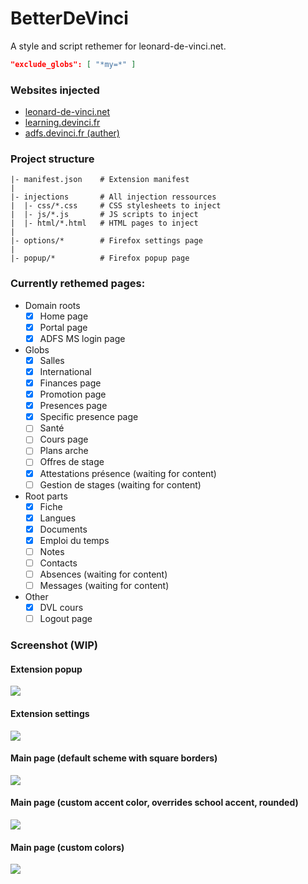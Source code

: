 # BetterDeVinci

A style and script rethemer for leonard-de-vinci.net.

```json
"exclude_globs": [ "*my=*" ]
```

### Websites injected

- [leonard-de-vinci.net](https://www.leonard-de-vinci.net)
- [learning.devinci.fr](https://learning.devinci.fr)
- [adfs.devinci.fr (auther)](https://adfs.devinci.fr)

### Project structure

```shell
|- manifest.json    # Extension manifest
|
|- injections       # All injection ressources
|  |- css/*.css     # CSS stylesheets to inject
|  |- js/*.js       # JS scripts to inject
|  |- html/*.html   # HTML pages to inject
|
|- options/*        # Firefox settings page
|
|- popup/*          # Firefox popup page
```

### Currently rethemed pages:

- Domain roots
  - [x] Home page
  - [x] Portal page
  - [x] ADFS MS login page

- Globs
  - [x] Salles
  - [x] International
  - [x] Finances page
  - [x] Promotion page
  - [x] Presences page
  - [x] Specific presence page
  - [ ] Santé
  - [ ] Cours page
  - [ ] Plans arche
  - [ ] Offres de stage
  - [x] Attestations présence (waiting for content)
  - [ ] Gestion de stages (waiting for content)

- Root parts
  - [x] Fiche
  - [x] Langues
  - [x] Documents
  - [x] Emploi du temps
  - [ ] Notes
  - [ ] Contacts
  - [ ] Absences (waiting for content)
  - [ ] Messages (waiting for content)

- Other
  - [x] DVL cours
  - [ ] Logout page

### Screenshot (WIP)

#### Extension popup
![](https://github.com/Egsagon/pork/blob/98a2f7babd33d4a5573b2a9c726cf80d03a7cb48/assets/popup.png)

#### Extension settings
![](https://github.com/Egsagon/pork/blob/98a2f7babd33d4a5573b2a9c726cf80d03a7cb48/assets/options_ui.png)

#### Main page (default scheme with square borders)
![](https://github.com/Egsagon/pork/blob/98a2f7babd33d4a5573b2a9c726cf80d03a7cb48/assets/squared.png)

#### Main page (custom accent color, overrides school accent, rounded)
![](https://github.com/Egsagon/pork/blob/98a2f7babd33d4a5573b2a9c726cf80d03a7cb48/assets/green.png)

#### Main page (custom colors)
![](https://github.com/Egsagon/pork/blob/98a2f7babd33d4a5573b2a9c726cf80d03a7cb48/assets/custom.png)
